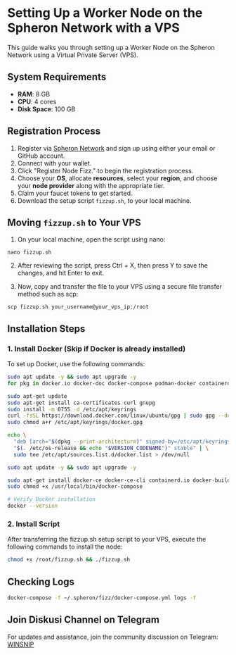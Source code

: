 # Setting Up a Worker Node on the Spheron Network with a VPS

This guide walks you through setting up a Worker Node on the Spheron Network using a Virtual Private Server (VPS).

## System Requirements

- **RAM**: 8 GB
- **CPU**: 4 cores
- **Disk Space**: 100 GB

## Registration Process

1. Register via [Spheron Network](https://app.spheron.network/login) and sign up using either your email or GitHub account.
2. Connect with your wallet.
3. Click "Register Node Fizz." to begin the registration process.
4. Choose your **OS**, allocate **resources**, select your **region**, and choose your **node provider** along with the appropriate tier.
5. Claim your faucet tokens to get started.
6. Download the setup script `fizzup.sh`, to your local machine.


## Moving `fizzup.sh` to Your VPS

1. On your local machine, open the script using nano:

```
nano fizzup.sh
```

2. After reviewing the script, press Ctrl + X, then press Y to save the changes, and hit Enter to exit.

3. Now, copy and transfer the file to your VPS using a secure file transfer method such as scp:

```
scp fizzup.sh your_username@your_vps_ip:/root
```

## Installation Steps

### 1. Install Docker (Skip if Docker is already installed)

To set up Docker, use the following commands:

```bash
sudo apt update -y && sudo apt upgrade -y
for pkg in docker.io docker-doc docker-compose podman-docker containerd runc; do sudo apt-get remove $pkg; done

sudo apt-get update
sudo apt-get install ca-certificates curl gnupg
sudo install -m 0755 -d /etc/apt/keyrings
curl -fsSL https://download.docker.com/linux/ubuntu/gpg | sudo gpg --dearmor -o /etc/apt/keyrings/docker.gpg
sudo chmod a+r /etc/apt/keyrings/docker.gpg

echo \
  "deb [arch="$(dpkg --print-architecture)" signed-by=/etc/apt/keyrings/docker.gpg] https://download.docker.com/linux/ubuntu \
  "$(. /etc/os-release && echo "$VERSION_CODENAME")" stable" | \
  sudo tee /etc/apt/sources.list.d/docker.list > /dev/null

sudo apt update -y && sudo apt upgrade -y

sudo apt-get install docker-ce docker-ce-cli containerd.io docker-buildx-plugin docker-compose-plugin
sudo chmod +x /usr/local/bin/docker-compose

# Verify Docker installation
docker --version
```

### 2. Install Script

After transferring the fizzup.sh setup script to your VPS, execute the following commands to install the node:

```bash
chmod +x /root/fizzup.sh && ./fizzup.sh
```

## Checking Logs
```bash
docker-compose -f ~/.spheron/fizz/docker-compose.yml logs -f
```
## Join Diskusi Channel on Telegram

For updates and assistance, join the community discussion on Telegram: [WINSNIP](https://t.me/winsnip)